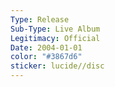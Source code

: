 ```yaml
---
Type: Release
Sub-Type: Live Album
Legitimacy: Official
Date: 2004-01-01
color: "#3867d6"
sticker: lucide//disc
---
```

